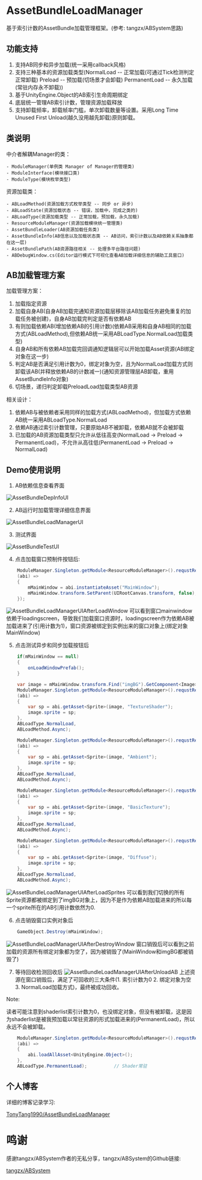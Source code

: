 # AssetBundleLoadManager
基于索引计数的AssetBundle加载管理框架。(参考: tangzx/ABSystem思路)

## 功能支持
1. 支持AB同步和异步加载(统一采用callback风格)
2. 支持三种基本的资源加载类型(NormalLoad -- 正常加载(可通过Tick检测判定正常卸载) Preload -- 预加载(切场景才会卸载) PermanentLoad -- 永久加载(常驻内存永不卸载))
3. 基于UnityEngine.Object的AB索引生命周期绑定
4. 底层统一管理AB索引计数，管理资源加载释放
5. 支持卸载频率，卸载帧率门槛，单次卸载数量等设置。采用Long Time Unused First Unload(越久没用越先卸载)原则卸载。

## 类说明
中介者解耦Manager的类：

    - ModuleManager(单例类 Manager of Manager的管理类)
    - ModuleInterface(模块接口类)
    - ModuleType(模块枚举类型)

资源加载类：

    - ABLoadMethod(资源加载方式枚举类型 -- 同步 or 异步)
    - ABLoadState(资源加载状态 -- 错误，加载中，完成之类的)
    - ABLoadType(资源加载类型 -- 正常加载，预加载，永久加载)
    - ResourceModuleManager(资源加载模块统一管理类)
    - AssetBundleLoader(AB资源加载任务类)
    - AssetBundleInfo(AB信息以及加载状态类 -- AB访问，索引计数以及AB依赖关系抽象都在这一层)
    - AssetBundlePath(AB资源路径相关 -- 处理多平台路径问题)
    - ABDebugWindow.cs(Editor运行模式下可视化查看AB加载详细信息的辅助工具窗口)

## AB加载管理方案
加载管理方案：
1. 加载指定资源
2. 加载自身AB(自身AB加载完通知资源加载层移除该AB加载任务避免重复的加载任务被创建)，自身AB加载完判定是否有依赖AB
3. 有则加载依赖AB(增加依赖AB的引用计数)(依赖AB采用和自身AB相同的加载方式(ABLoadMethod),但依赖AB统一采用ABLoadType.NormalLoad加载类型)
4. 自身AB和所有依赖AB加载完回调通知逻辑层可以开始加载Asset资源(AB绑定对象在这一步)
5. 判定AB是否满足引用计数为0，绑定对象为空，且为NormalLoad加载方式则卸载该AB(并释放依赖AB的计数减一)(通知资源管理层AB卸载，重用AssetBundleInfo对象)
6. 切场景，递归判定卸载PreloadLoad加载类型AB资源

相关设计：
1. 依赖AB与被依赖者采用同样的加载方式(ABLoadMethod)，但加载方式依赖AB统一采用ABLoadType.NormalLoad
2. 依赖AB通过索引计数管理，只要原始AB不被卸载，依赖AB就不会被卸载
3. 已加载的AB资源加载类型只允许从低往高变(NormalLoad -> Preload -> PermanentLoad)，不允许从高往低(PermanentLoad -> Preload -> NormalLoad)

## Demo使用说明
1. AB依赖信息查看界面

![AssetBundleDepInfoUI](/img/Unity/AssetBundle-Framework/AssetBundleDepInfoUI.png)

2. AB运行时加载管理详细信息界面

![AssetBundleLoadManagerUI](/img/Unity/AssetBundle-Framework/AssetBundleLoadManagerUI.png)

3. 测试界面

![AssetBundleTestUI](/img/Unity/AssetBundle-Framework/AssetBundleTestUI.png)

4. 点击加载窗口预制件按钮后:
```CS
    ModuleManager.Singleton.getModule<ResourceModuleManager>().requstResource("MainWindow",
    (abi) =>
    {
        mMainWindow = abi.instantiateAsset("MainWindow");
        mMainWindow.transform.SetParent(UIRootCanvas.transform, false);
    });
```
![AssetBundleLoadManagerUIAfterLoadWindow](/img/Unity/AssetBundle-Framework/AssetBundleLoadManagerUIAfterLoadWindow.png)
可以看到窗口mainwindow依赖于loadingscreen，导致我们加载窗口资源时，loadingscreen作为依赖AB被加载进来了(引用计数为1)，窗口资源被绑定到实例出来的窗口对象上(绑定对象MainWindow)

5. 点击测试异步和同步加载按钮后
```CS
    if(mMainWindow == null)
    {
        onLoadWindowPrefab();
    }

    var image = mMainWindow.transform.Find("imgBG").GetComponent<Image>();
    ModuleManager.Singleton.getModule<ResourceModuleManager>().requstResource("tutorialcellspritesheet",
    (abi) =>
    {
        var sp = abi.getAsset<Sprite>(image, "TextureShader");
        image.sprite = sp;
    },
    ABLoadType.NormalLoad,
    ABLoadMethod.Async);

    ModuleManager.Singleton.getModule<ResourceModuleManager>().requstResource("Ambient",
    (abi) =>
    {
        var sp = abi.getAsset<Sprite>(image, "Ambient");
        image.sprite = sp;
    },
    ABLoadType.NormalLoad,
    ABLoadMethod.Async);

    ModuleManager.Singleton.getModule<ResourceModuleManager>().requstResource("BasicTexture",
    (abi) =>
    {
        var sp = abi.getAsset<Sprite>(image, "BasicTexture");
        image.sprite = sp;
    },
    ABLoadType.NormalLoad,
    ABLoadMethod.Async);

    ModuleManager.Singleton.getModule<ResourceModuleManager>().requstResource("Diffuse",
    (abi) =>
    {
        var sp = abi.getAsset<Sprite>(image, "Diffuse");
        image.sprite = sp;
    },
    ABLoadType.NormalLoad,
    ABLoadMethod.Async);
```
![AssetBundleLoadManagerUIAfterLoadSprites](/img/Unity/AssetBundle-Framework/AssetBundleLoadManagerUIAfterLoadSprites.png)
可以看到我们切换的所有Sprite资源都被绑定到了imgBG对象上，因为不是作为依赖AB加载进来的所以每一个sprite所在的AB引用计数依然为0.

6. 点击销毁窗口实例对象后
```CS
    GameObject.Destroy(mMainWindow);
```
![AssetBundleLoadManagerUIAfterDestroyWindow](/img/Unity/AssetBundle-Framework/AssetBundleLoadManagerUIAfterDestroyWindow.png)
窗口销毁后可以看到之前加载的资源所有绑定对象都为空了，因为被销毁了(MainWindow和imgBG都被销毁了)

7. 等待回收检测回收后
![AssetBundleLoadManagerUIAfterUnloadAB](/img/Unity/AssetBundle-Framework/AssetBundleLoadManagerUIAfterUnloadAB.png)
上述资源在窗口销毁后，满足了可回收的三大条件(1. 索引计数为0 2. 绑定对象为空 3. NormalLoad加载方式)，最终被成功回收。

Note:

读者可能注意到shaderlist索引计数为0，也没绑定对象，但没有被卸载，这是因为shaderlist是被我预加载以常驻资源的形式加载进来的(PermanentLoad)，所以永远不会被卸载。
```CS
    ModuleManager.Singleton.getModule<ResourceModuleManager>().requstResource("shaderlist",
    (abi) =>
    {
        abi.loadAllAsset<UnityEngine.Object>();
    },
    ABLoadType.PermanentLoad);          // Shader常驻
```

## 个人博客
详细的博客记录学习:

[TonyTang1990/AssetBundleLoadManager](https://github.com/TonyTang1990/AssetBundleLoadManager)

# 鸣谢
感谢tangzx/ABSystem作者的无私分享，tangzx/ABSystem的Github链接:

[tangzx/ABSystem](https://github.com/tangzx/ABSystem)